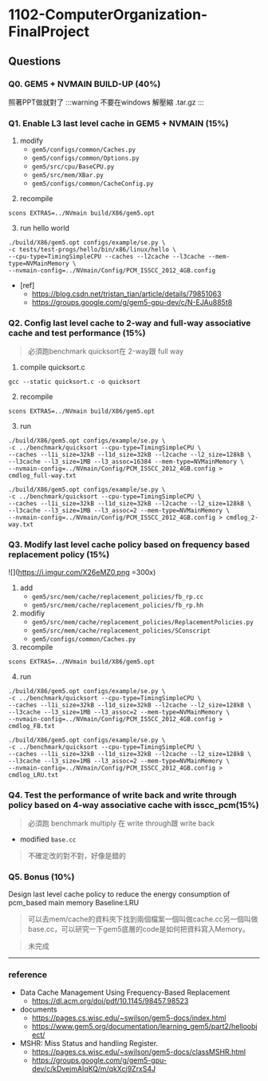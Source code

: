 # 1102-ComputerOrganization-FinalProject

## Questions

### Q0. GEM5 + NVMAIN BUILD-UP (40%)
照著PPT做就對了
:::warning
不要在windows 解壓縮 .tar.gz
:::

### Q1. Enable L3 last level cache in GEM5 + NVMAIN (15%)
1. modify
    - `gem5/configs/common/Caches.py`
    - `gem5/configs/common/Options.py`
    - `gem5/src/cpu/BaseCPU.py`
    - `gem5/src/mem/XBar.py`
    - `gem5/configs/common/CacheConfig.py`
<!-- ![](https://i.imgur.com/Znt0Vpq.png =300x) -->
2. recompile
```
scons EXTRAS=../NVmain build/X86/gem5.opt
```
3. run hello world
```
./build/X86/gem5.opt configs/example/se.py \
-c tests/test-progs/hello/bin/x86/linux/hello \
--cpu-type=TimingSimpleCPU --caches --l2cache --l3cache --mem-type=NVMainMemory \
--nvmain-config=../NVmain/Config/PCM_ISSCC_2012_4GB.config
```
- [ref]
    - https://blog.csdn.net/tristan_tian/article/details/79851063
    - https://groups.google.com/g/gem5-gpu-dev/c/N-EJAu885t8

### Q2. Config last level cache to  2-way and full-way associative cache and test performance (15%)
> 必須跑benchmark quicksort在 2-way跟 full way
1. compile quicksort.c
```
gcc --static quicksort.c -o quicksort
```
2. recompile
```
scons EXTRAS=../NVmain build/X86/gem5.opt
```
3. run
```
./build/X86/gem5.opt configs/example/se.py \
-c ../benchmark/quicksort --cpu-type=TimingSimpleCPU \
--caches --l1i_size=32kB --l1d_size=32kB --l2cache --l2_size=128kB \
--l3cache --l3_size=1MB --l3_assoc=16384 --mem-type=NVMainMemory \
--nvmain-config=../NVmain/Config/PCM_ISSCC_2012_4GB.config > cmdlog_full-way.txt
```
```
./build/X86/gem5.opt configs/example/se.py \
-c ../benchmark/quicksort --cpu-type=TimingSimpleCPU \
--caches --l1i_size=32kB --l1d_size=32kB --l2cache --l2_size=128kB \
--l3cache --l3_size=1MB --l3_assoc=2 --mem-type=NVMainMemory \
--nvmain-config=../NVmain/Config/PCM_ISSCC_2012_4GB.config > cmdlog_2-way.txt
```


### Q3. Modify last level cache policy based on frequency based replacement policy (15%)
![](https://i.imgur.com/X26eMZ0.png =300x)
1. add
    - `gem5/src/mem/cache/replacement_policies/fb_rp.cc`
    - `gem5/src/mem/cache/replacement_policies/fb_rp.hh`
2. modifiy
    - `gem5/src/mem/cache/replacement_policies/ReplacementPolicies.py`
    - `gem5/src/mem/cache/replacement_policies/SConscript`
    - `gem5/configs/common/Caches.py`
3. recompile
```
scons EXTRAS=../NVmain build/X86/gem5.opt
```
4. run 
```
./build/X86/gem5.opt configs/example/se.py \
-c ../benchmark/quicksort --cpu-type=TimingSimpleCPU \
--caches --l1i_size=32kB --l1d_size=32kB --l2cache --l2_size=128kB \
--l3cache --l3_size=1MB --l3_assoc=2 --mem-type=NVMainMemory \
--nvmain-config=../NVmain/Config/PCM_ISSCC_2012_4GB.config > cmdlog_FB.txt
```
```
./build/X86/gem5.opt configs/example/se.py \
-c ../benchmark/quicksort --cpu-type=TimingSimpleCPU \
--caches --l1i_size=32kB --l1d_size=32kB --l2cache --l2_size=128kB \
--l3cache --l3_size=1MB --l3_assoc=2 --mem-type=NVMainMemory \
--nvmain-config=../NVmain/Config/PCM_ISSCC_2012_4GB.config > cmdlog_LRU.txt
```

### Q4. Test the performance of write back and write through policy based on 4-way associative cache with isscc_pcm(15%) 
> 必須跑 benchmark multiply 在 write through跟 write back

- modified `base.cc`
> 不確定改的對不對，好像是錯的

### Q5. Bonus (10%)
Design last level cache policy to reduce the energy consumption of pcm_based main memory 
Baseline:LRU
> 可以去mem/cache的資料夾下找到兩個檔案一個叫做cache.cc另一個叫做base.cc，可以研究一下gem5底層的code是如何把資料寫入Memory。

> 未完成

---

### reference

- Data Cache Management Using Frequency-Based Replacement
    - https://dl.acm.org/doi/pdf/10.1145/98457.98523
- documents
    - https://pages.cs.wisc.edu/~swilson/gem5-docs/index.html
    - https://www.gem5.org/documentation/learning_gem5/part2/helloobject/
- MSHR: Miss Status and handling Register.
    - https://pages.cs.wisc.edu/~swilson/gem5-docs/classMSHR.html
    - https://groups.google.com/g/gem5-gpu-dev/c/kDvejmAIqKQ/m/qkXcj9ZrxS4J

